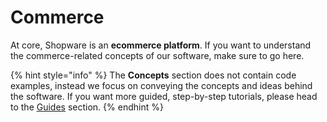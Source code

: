 # Commerce

At core, Shopware is an **ecommerce platform**. If you want to understand the commerce-related concepts of our software, make sure to go here.

{% hint style="info" %}
The **Concepts** section does not contain code examples, instead we focus on conveying the concepts and ideas behind the software. If you want more guided, step-by-step tutorials, please head to the [Guides](../../guides/installation/) section.
{% endhint %}

